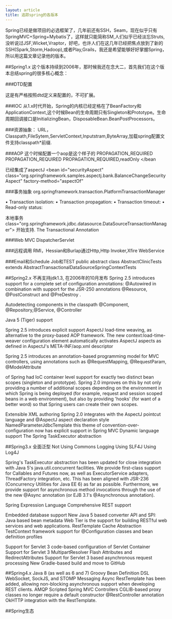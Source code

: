 ```yaml
---
layout: article
title: 追踪spring的各版本
---
```

Spring已经是做项目的必选框架了，几年前还有SSH，Seam，现在似乎只有SpringMVC+Spring+Mybatis了，这样就只能简称SM,人们似乎已经淡忘Struts,没听说过JSF,Wicket,Vraptor，好吧，也许人们在这几年已经把焦点放到了新的SSH(Spark,Storm,Hadoop),或者Play,Grails，我还是希望能够好好掌握Spring，所以用这篇文章记录他的版本。

##Spring1.x
这个版本持续到2006年，那时候我还在念大二，首先我们在这个版本总结spring的很多核心概念：

###DTD配置
<?xml version="1.0" encoding="UTF-8"?>
<!DOCTYPE beans PUBLIC "-//SPRING//DTD BEAN//EN" "http://www.springframework.org/dtd/spring-beans.dtd">
<beans>
</beans>
这是有严格按照dtd定义来配置的，不可扩展。

###IOC
从1.x时代开始，Spring的内核已经定格在了BeanFactory和ApplicationContext,这个时候Bean的生命周期只有Singleton和Prototype。生命周期回调接口是InitializingBean，DisposableBean.BeanPostProcessors。

###资源抽象：
URL，Classpath,FileSytem,ServletContext,Inputstram,ByteArray,加载spring配置文件支持classpath*前缀.

###AOP
这个时候配置一个aop是这个样子的
<bean id="petStore" class="org.springframework.transaction.interceptor.TransactionProxyFactoryBean">
<property name="transactionManager" ref="transactionManager"/>
<property name="target" ref="petStoreTarget"/>
<property name="transactionAttributes">
<props>
<prop key="insert*">PROPAGATION_REQUIRED</prop>
<prop key="update*">PROPAGATION_REQUIRED</prop>
<prop key="*">PROPAGATION_REQUIRED,readOnly</prop>
</props>
</property>
</bean

已经集成了aspectJ
<bean id="securityAspect"
class="org.springframework.samples.aspectj.bank.BalanceChangeSecurityAspect"
factory-method="aspectOf"
>
<property name="securityManager" ref="securityManager"/>
</bean>

###事务抽象
org.springframework.transaction.PlatformTransactionManager

• Transaction isolation:
• Transaction propagation:
• Transaction timeout:
• Read-only status:

本地事务class="org.springframework.jdbc.datasource.DataSourceTransactionManager">
开始支持. The Transactional Annotation

###Web MVC
DispatcherServlet


###远程调用
RMI，Hessian和Burlap通过Http,Http Invoker,Xfire WebService


###Email和Schedule Job和TEST
public abstract class AbstractClinicTests extends AbstractTransactionalDataSourceSpringContextTests

##Spring2.x
不再支持jdk1.3, 在2006年的10月发布
Spring 2.5 introduces support for a complete set of configuration annotations: @Autowired in combination with
support for the JSR-250 annotations @Resource, @PostConstruct and @PreDestroy .

Autodetecting components in the classpath @Component, @Repository,@Service, @Controller

Java 5 (Tiger) support

Spring 2.5 introduces explicit support AspectJ load-time weaving, as alternative to the proxy-based AOP
framework. The new context:load-time-weaver configuration element automatically activates AspectJ
aspects as defined in AspectJ's META-INF/aop.xml descriptor

Spring 2.5 introduces an annotation-based programming model for MVC controllers, using annotations such as
@RequestMapping, @RequestParam, @ModelAttribute

<?xml version="1.0" encoding="UTF-8"?>
<beans xmlns="http://www.springframework.org/schema/beans"
xmlns:xsi="http://www.w3.org/2001/XMLSchema-instance"
xsi:schemaLocation="
http://www.springframework.org/schema/beans http://www.springframework.org/schema/beans/spring-beans-2.0.xsd">
</beans>

of Spring had IoC container level support for exactly two distinct bean scopes (singleton and
prototype). Spring 2.0 improves on this by not only providing a number of additional scopes depending on the
environment in which Spring is being deployed (for example, request and session scoped beans in a web
environment), but also by providing 'hooks' (for want of a better word) so that Spring users can create their own
scopes.

Extensible XML authoring
Spring 2.0 integrates with the AspectJ
pointcut language and @AspectJ aspect declaration style
NamedParameterJdbcTemplate
this theme of convention-over-configuration now has explicit support in Spring MVC
Dynamic language support
The Spring TaskExecutor abstraction

##Spring3.x
全面泛型
Not Using Commons Logging
Using SLF4J
Using Log4J

Spring's TaskExecutor abstraction has been updated for close integration with Java 5's java.util.concurrent facilities. We provide first-class support for Callables and Futures now, as well as ExecutorService adapters, ThreadFactory integration, etc. This has been aligned with JSR-236 (Concurrency Utilities for Java EE 6) as far as possible. Furthermore, we provide support for asynchronous method invocations through the use of the new @Async annotation (or EJB 3.1's @Asynchronous annotation).

Spring Expression Language
Comprehensive REST support

Embedded database support
New Java 5 based converter API and SPI:
Java based bean metadata
Web Tier is the support for building RESTful web services and web applications.
RestTemplate
Cache Abstraction
TestContext framework support for @Configuration classes and bean definition profiles

Support for Servlet 3 code-based configuration of Servlet Container
Support for Servlet 3 MultipartResolver
Flash Attributes and RedirectAttributes
Support for Servlet 3 based asynchronous request processing
New Gradle-based build and move to GitHub

##Spring4.x
Java 8 (as well as 6 and 7)
Groovy Bean Definition DSL
WebSocket, SockJS, and STOMP Messaging
Async RestTemplate has been added, allowing non-blocking asynchronous support when developing REST clients.
AMQP
Scripted Spring MVC Controllers
CGLIB-based proxy classes no longer require a default constructor
@RestController annotation
OkHTTP integration with the RestTemplate.


##Spring生态
